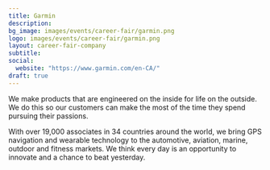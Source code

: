 ```yaml
---
title: Garmin
description:
bg_image: images/events/career-fair/garmin.png
logo: images/events/career-fair/garmin.png
layout: career-fair-company
subtitle:
social:
  website: "https://www.garmin.com/en-CA/"
draft: true
---
```


We make products that are engineered on the inside for life on the outside. We do this so our customers can make the most of the time they spend pursuing their passions.

With over 19,000 associates in 34 countries around the world, we bring GPS navigation and wearable technology to the automotive, aviation, marine, outdoor and fitness markets. We think every day is an opportunity to innovate and a chance to beat yesterday.
